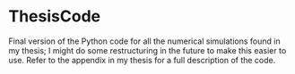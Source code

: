 # ThesisCode
Final version of the Python code for all the numerical simulations found in my thesis; I might do some restructuring in the future to make this easier to use. Refer to the appendix in my thesis for a full description of the code.
